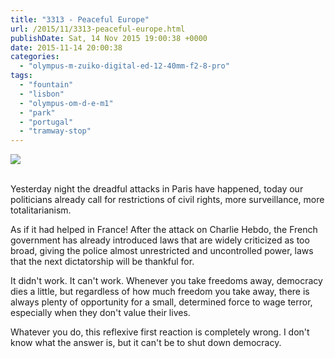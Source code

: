 ```yaml
---
title: "3313 - Peaceful Europe"
url: /2015/11/3313-peaceful-europe.html
publishDate: Sat, 14 Nov 2015 19:00:38 +0000
date: 2015-11-14 20:00:38
categories: 
  - "olympus-m-zuiko-digital-ed-12-40mm-f2-8-pro"
tags: 
  - "fountain"
  - "lisbon"
  - "olympus-om-d-e-m1"
  - "park"
  - "portugal"
  - "tramway-stop"
---
```

<div class="container">
<div class="center"><a target="_blank" href="https://d25zfm9zpd7gm5.cloudfront.net/1200x1200/2015/20150902_174556_lr.jpg"><img class="webfeedsFeaturedVisual" src="https://d25zfm9zpd7gm5.cloudfront.net/0600x0600/2015/20150902_174556_lr.jpg" /></a></div>
</div>
<br />

Yesterday night the dreadful attacks in Paris have happened, today our politicians already call for restrictions of civil rights, more surveillance, more totalitarianism.

<a target="_blank" href="https://d25zfm9zpd7gm5.cloudfront.net/1200x1200/2015/20150902_175858_lr.jpg"><img style="margin: 0pt 10px 0pt 0px; float: left;" src="https://d25zfm9zpd7gm5.cloudfront.net/0150x0150/2015/20150902_175858_lr.jpg" alt="" border="0" /></a> As if it had helped in France! After the attack on Charlie Hebdo, the French government has already introduced laws that are widely criticized as too broad, giving the police almost unrestricted and uncontrolled power, laws that the next dictatorship will be thankful for. 

It didn't work. It can't work. Whenever you take freedoms away, democracy dies a little, but regardless of how much freedom you take away, there is always plenty of opportunity for a small, determined force to wage terror, especially when they don't value their lives.

Whatever you do, this reflexive first reaction is completely wrong. I don't know what the answer is, but it can't be to shut down democracy.
